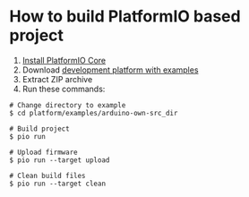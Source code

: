 How to build PlatformIO based project
=====================================

1. [Install PlatformIO Core](https://docs.platformio.org/page/core.html)
2. Download [development platform with examples](https://github.com/modern-avr/platform/archive/develop.zip)
3. Extract ZIP archive
4. Run these commands:

```shell
# Change directory to example
$ cd platform/examples/arduino-own-src_dir

# Build project
$ pio run

# Upload firmware
$ pio run --target upload

# Clean build files
$ pio run --target clean
```
